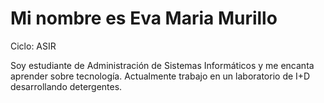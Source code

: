 # Mi nombre es Eva Maria Murillo

Ciclo: ASIR

Soy estudiante de Administración de Sistemas Informáticos y me encanta aprender sobre tecnología. Actualmente trabajo en un laboratorio de I+D desarrollando detergentes.
